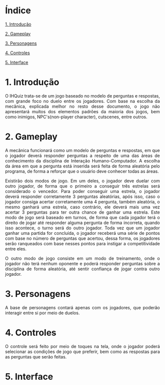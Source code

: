# Índice

[1. Introdução](#1-introdução)

[2. Gameplay](#2-gameplay)

[3. Personagens](#3-personagens)

[4. Controles](#4-controles)

[5. Interface](#5-interface)

# 1. Introdução

<p align="justify">O IHQuiz trata-se de um jogo baseado no modelo de perguntas e respostas, com grande foco no duelo entre os jogadores. Com base na escolha da mecânica, explicada melhor no resto desse documento, o jogo não apresentará muitos dos elementos padrões da maioria dos jogos, bem como inimigos, NPC's(non-player character), cutscenes, entre outros.</p>

# 2. Gameplay

<p align="justify">A mecânica funcionará como um modelo de perguntas e respostas, em que o jogador deverá responder perguntas a respeito de uma das áreas de conhecimento da disciplina de Interação Humano-Computador. A escolha da área em que a pergunta está inserida será feita de forma aleatória pelo programa, de forma a reforçar que o usuário deve conhecer todas as áreas.</p>

<p align="justify">Existirão dois modos de jogo. Em um deles, o jogador deve duelar com outro jogador, de forma que o primeiro a conseguir três estrelas será considerado o vencedor. Para poder conseguir uma estrela, o jogador deverá responder corretamente 3 perguntas aleatórias, após isso, caso o jogador consiga acertar corretamente uma 4 pergunta, também aleatória, o mesmo ganhará uma estrela, caso contrário, ele deverá mais uma vez acertar 3 perguntas para ter outra chance de ganhar uma estrela. Este modo de jogo será baseado em turnos, de forma que cada jogador terá o direito de jogar até responder alguma pergunta de forma incorreta, quando isso acontece, o turno será do outro jogador. Toda vez que um jogador ganhar uma partida for concluída, o jogador receberá uma série de pontos com base no número de perguntas que acertou, dessa forma, os jogadores serão ranqueados com base nesses pontos para instigar a competitividade entre eles.</p>

<p align="justify">O outro modo de jogo consiste em um modo de treinamento, onde o jogador não terá nenhum oponente e poderá responder perguntas sobre a disciplina de forma aleatória, até sentir confiança de jogar contra outro jogador.</p>

# 3. Personagens

<p align="justify">A base de personagens contará apenas com os jogadores, que poderão interagir entre si por meio de duelos.</p>

# 4. Controles

<p align="justify">O controle será feito por meio de toques na tela, onde o jogador poderá selecionar as condições de jogo que preferir, bem como as respostas para as perguntas que serão feitas.</p>

# 5. Interface

<!--(inserir imagens)-->
